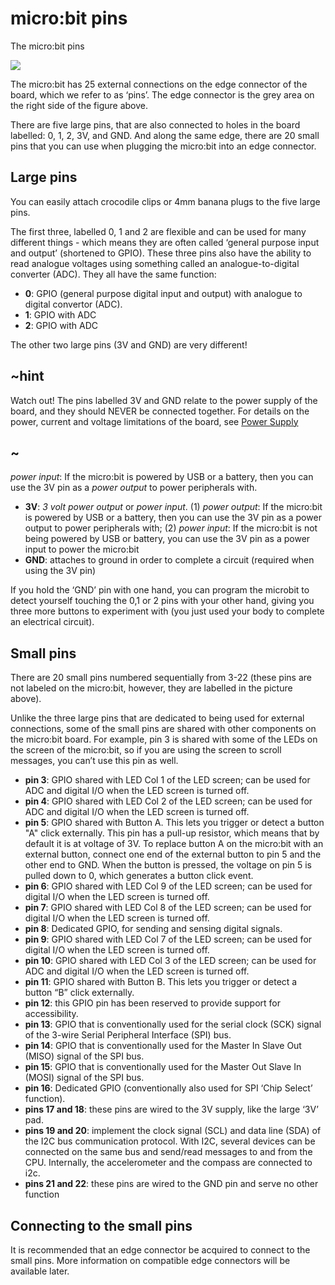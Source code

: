 # micro:bit pins

The micro:bit pins 

![](/static/mb/device/pins-0.png)

The micro:bit has 25 external connections on the edge connector of the board, which we refer to as ‘pins’.  The edge connector is the grey area on the right side of the figure above.

There are five large pins, that are also connected to holes in the board labelled: 0, 1, 2, 3V, and GND. And along the same edge, there are 20 small pins that you can use when plugging the micro:bit into an edge connector.

## Large pins

You can easily attach crocodile clips or 4mm banana plugs to the five large pins.

The first three, labelled 0, 1 and 2 are flexible and can be used for many different things - which means they are often called ‘general purpose input and output’ (shortened to GPIO). These three pins also have the ability to read analogue voltages using something called an analogue-to-digital converter (ADC). They all have the same function:

* **0**: GPIO (general purpose digital input and output) with analogue to digital convertor (ADC).
* **1**: GPIO with ADC
* **2**: GPIO with ADC

The other two large pins (3V and GND) are very different!

## ~hint 

Watch out! The pins labelled 3V and GND relate to the power supply of the board, and they should NEVER be connected together.
For details on the power, current and voltage limitations of the board, see [Power Supply](https://tech.microbit.org/hardware/powersupply/)

## ~

*power input*: If the micro:bit is powered by USB or a battery, then you can use the 3V pin as a *power output* to power peripherals with.

* **3V**: *3 volt power output* or *power input*.  (1) *power output*: If the micro:bit is powered by USB or a battery, then you can use the 3V pin as a power output to power peripherals with; (2) *power input*: If the micro:bit is not being powered by USB or battery, you can use the 3V pin as a power input to power the micro:bit
* **GND**: attaches to ground in order to complete a circuit (required when using the 3V pin)

If you hold the ‘GND’ pin with one hand, you can program the microbit to detect yourself touching the 0,1 or 2 pins with your other hand, giving you three more buttons to experiment with (you just used your body to complete an electrical circuit).

## Small pins

There are 20 small pins numbered sequentially from 3-22 (these pins are not labeled on the micro:bit, however, they are labelled in the picture above).

Unlike the three large pins that are dedicated to being used for external connections, some of the small pins are shared with other components on the micro:bit board. For example, pin 3 is shared with some of the LEDs on the screen of the micro:bit, so if you are using the screen to scroll messages, you can’t use this pin as well.

* **pin 3**: GPIO shared with LED Col 1 of the LED screen; can be used for ADC and digital I/O when the LED screen is turned off.
* **pin 4**: GPIO shared with LED Col 2 of the LED screen; can be used for ADC and digital I/O when the LED screen is turned off.
* **pin 5**: GPIO shared with Button A. This lets you trigger or detect a button "A" click externally. This pin has a pull-up resistor, which means that by default it is at voltage of 3V. To replace button A on the micro:bit with an external button, connect one end of the external button to pin 5 and the other end to GND. When the button is pressed, the voltage on pin 5 is pulled down to 0, which generates a button click event.
* **pin 6**: GPIO shared with LED Col 9 of the LED screen;  can be used for digital I/O when the LED screen is turned off.
* **pin 7**: GPIO shared with LED Col 8 of the LED screen; can be used for digital I/O when the LED screen is turned off.
* **pin 8**: Dedicated GPIO, for sending and sensing digital signals.
* **pin 9**: GPIO shared with LED Col 7 of the LED screen;  can be used for digital I/O when the LED screen is turned off.
* **pin 10**: GPIO shared with LED Col 3 of the LED screen;  can be used for ADC and digital I/O when the LED screen is turned off.
* **pin 11**: GPIO shared with Button B. This lets you trigger or detect a button “B” click externally.
* **pin 12**: this GPIO pin has been reserved to provide support for accessibility.
* **pin 13**: GPIO that is conventionally used for the serial clock (SCK) signal of the 3-wire Serial Peripheral Interface (SPI) bus.
* **pin 14**: GPIO that is conventionally used for the Master In Slave Out (MISO) signal of the SPI bus.
* **pin 15**: GPIO that is conventionally used for the Master Out Slave In (MOSI) signal of the SPI bus.
* **pin 16**: Dedicated GPIO (conventionally also used for SPI ‘Chip Select’ function).
* **pins 17 and 18**: these pins are wired to the 3V supply, like the large ‘3V’ pad.
* **pins 19 and 20**: implement the clock signal (SCL) and data line (SDA) of the I2C bus communication protocol. With I2C, several devices can be connected on the same bus and send/read messages to and from the CPU. Internally, the accelerometer and the compass are connected to i2c.
* **pins 21 and 22**: these pins are wired to the GND pin and serve no other function

## Connecting to the small pins

It is recommended that an edge connector be acquired to connect to the small pins. More information on compatible edge connectors will be available later.

